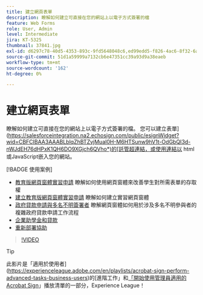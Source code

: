 ```yaml
---
title: 建立網頁表單
description: 瞭解如何建立可直接在您的網站上以電子方式簽署的檔
feature: Web Forms
role: User, Admin
level: Intermediate
jira: KT-5325
thumbnail: 37841.jpg
exl-id: d6297c78-40d5-4353-893c-9fd5648048c6,ed99edd5-f826-4ac6-8f32-6a4e6e48ddc6
source-git-commit: 51d1a59999a7132cb6e47351cc39a93d9a38eaeb
workflow-type: tm+mt
source-wordcount: '162'
ht-degree: 0%

---
```


# 建立網頁表單

瞭解如何建立可直接在您的網站上以電子方式簽署的檔。 您可以建立表單](https://salesforceintegration.na2.echosign.com/public/esignWidget?wid=CBFCIBAA3AAABLblqZhBTZvjMual0H-M6HTSunw9hV1t-OdGbQI3d-nWJdEH76dHPxK1QH6DO9XGjch6QVho*)的[託管超連結，或使用連結以 html 或JavaScript嵌入您的網站。

[!BADGE 使用案例]

* [教育版網頁窗體實習申請](https://experienceleague.adobe.com/docs/document-cloud-learn/sign-learning-hub/expand/recipes/edu/usecase-edu-intern.html?lang=en)
瞭解如何使用網頁窗體來改善學生對所需表單的存取權
* [建立教育版網頁窗體實習申請](https://experienceleague.adobe.com/docs/document-cloud-learn/sign-learning-hub/expand/recipes/edu/usecase-edu-intern-create.html?lang=en)
瞭解如何建立實習網頁窗體
* [政府貸款申請與多名不明簽署者](https://experienceleague.adobe.com/docs/document-cloud-learn/sign-learning-hub/expand/recipes/gov/webform-multiple-signers.html?lang=en)
瞭解網頁窗體如何用於涉及多名不明參與者的複雜政府貸款申請工作流程
* [企業助學金和貸款](https://experienceleague.adobe.com/docs/document-cloud-learn/sign-learning-hub/expand/recipes/gov/usecasegovgrants.html?lang=en)
* [重新部署協助](https://experienceleague.adobe.com/docs/document-cloud-learn/sign-learning-hub/expand/recipes/gov/usecasegovreemployment.html?lang=en)

>[!VIDEO](https://video.tv.adobe.com/v/37841?quality=12&learn=on&hidetitle=true)

>[!TIP]
>
此影片是「適用於使用者](https://experienceleague.adobe.com/en/playlists/acrobat-sign-perform-advanced-tasks-business-users)的[進階工作」和[「開始使用管理員適用的 Acrobat Sign](https://experienceleague.adobe.com/en/playlists/acrobat-sign-get-started-administrators)」播放清單的一部分，Experience League！
